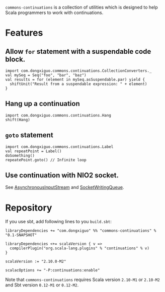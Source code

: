 `commons-continuations` is a collection of utilities which is designed to help Scala programmers to work with continuations.

# Features

## Allow `for` statement with a suspendable code block.

	import com.dongxiguo.commons.continuations.CollectionConverters._
	val mySeq = Seq("foo", "bar", "baz")
	val results = for (element in mySeq.asSuspendable.par) yield {
	  shiftUnit("Result from a suspendable expression: " + element)
	}

## Hang up a continuation

	import com.dongxiguo.commons.continuations.Hang
	shift(Hang)

## `goto` statement

	import com.dongxiguo.commons.continuations.Label
	val repeatPoint = Label()
	doSomething()
	repeatePoint.goto() // Infinite loop

## Use continuation with NIO2 socket.

See [AsynchronousInputStream](https://github.com/Atry/commons-continuations/blob/master/src/main/scala/com/dongxiguo/commons/continuations/io/AsynchronousInputStream.scala)
and [SocketWritingQueue](https://github.com/Atry/commons-continuations/blob/master/src/main/scala/com/dongxiguo/commons/continuations/io/SocketWritingQueue.scala).

# Repository

If you use sbt, add following lines to you `build.sbt`:
	
	libraryDependencies += "com.dongxiguo" %% "commons-continuations" % "0.1-SNAPSHOT"
	
	libraryDependencies <+= scalaVersion { v =>
	  compilerPlugin("org.scala-lang.plugins" % "continuations" % v)
	}
	
	scalaVersion := "2.10.0-M2"
	
	scalacOptions += "-P:continuations:enable"

Note that `commons-continuations` requires Scala version `2.10-M1` or `2.10-M2` and Sbt version `0.12-M1` or `0.12-M2`.
